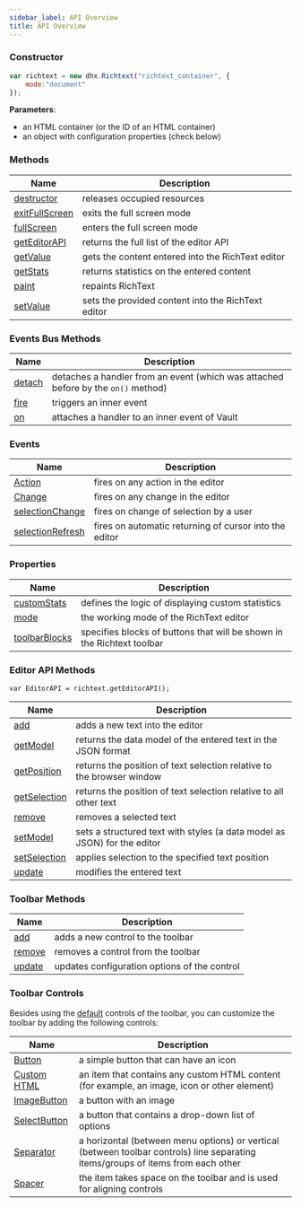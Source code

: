 ```yaml
---
sidebar_label: API Overview
title: API Overview
---
```



### Constructor


~~~js
var richtext = new dhx.Richtext("richtext_container", {
	mode:"document"
});
~~~

**Parameters**:

- an HTML container (or the ID of an HTML container)
- an object with configuration properties (check below)

### Methods


| Name                                            | Description                                        |
| ----------------------------------------------- | -------------------------------------------------- |
| [destructor](api/methods.md#destructor)         | releases occupied resources                        |
| [exitFullScreen](api/methods.md#exitfullscreen) | exits the full screen mode                         |
| [fullScreen](api/methods.md#fullscreen)         | enters the full screen mode                        |
| [getEditorAPI](api/methods.md#geteditorapi)     | returns the full list of the editor API            |
| [getValue](api/methods.md#getvalue)             | gets the content entered into the RichText editor  |
| [getStats](api/methods.md#getstats)             | returns statistics on the entered content          |
| [paint](api/methods.md#paint)                   | repaints RichText                                  |
| [setValue](api/methods.md#setvalue)             | sets the provided content into the RichText editor |
                                 

### Events Bus Methods

| Name                               | Description             |
| ---------------------------------- | -------------------------------|
| [detach](api/events_bus.md#detach) | detaches a handler from an event (which was attached before by the `on()` method) |
| [fire](api/events_bus.md#fire)     | triggers an inner event  |
| [on](api/events_bus.md#on)         | attaches a handler to an inner event of Vault   |


### Events

| Name                                               | Description                                            |
| -------------------------------------------------- | ------------------------------------------------------ |
| [Action](api/events.md#action)                     | fires on any action in the editor                      |
| [Change](api/events.md#change)                     | fires on any change in the editor                      |
| [selectionChange](api/events.md#selectionchange)   | fires on change of selection by a user                 |
| [selectionRefresh](api/events.md#selectionrefresh) | fires on automatic returning of cursor into the editor |



### Properties

| Name                                             | Description       |
| ------------------------------------------------ | ---------------- |
| [customStats](api/properties.md#customstats)     | defines the logic of displaying custom statistics |
| [mode](api/properties.md#mode)                   | the working mode of the RichText editor  |
| [toolbarBlocks](api/properties.md#toolbarblocks) | specifies blocks of buttons that will be shown in the Richtext toolbar |


### Editor API Methods

```
var EditorAPI = richtext.getEditorAPI();
```

| Name                                                   | Description              |
| ------------------------------------------------------ | ------------------------------|
| [add](api/editor_api_methods.md#add)                   | adds a new text into the editor |
| [getModel](api/editor_api_methods.md#getmodel)         | returns the data model of the entered text in the JSON format |
| [getPosition](api/editor_api_methods.md#getposition)   | returns the position of text selection relative to the browser window    |
| [getSelection](api/editor_api_methods.md#getselection) | returns the position of text selection relative to all other text    |
| [remove](api/editor_api_methods.md#remove)             | removes a selected text |
| [setModel](api/editor_api_methods.md#setmodel)         | sets a structured text with styles (a data model as JSON) for the editor |
| [setSelection](api/editor_api_methods.md#setselection) | applies selection to the specified text position  |
| [update](api/editor_api_methods.md#update)             | modifies the entered text   |


### Toolbar Methods

| Name                                    | Description                                  |
|-----------------------------------------|----------------------------------------------|
| [add](api/toolbar_methods#add)       | adds a new control to the toolbar            |
| [remove](api/toolbar_methods.md#remove) | removes a control from the toolbar           |
| [update](api/toolbar_methods.md#update) | updates configuration options of the control |

### Toolbar Controls

Besides using the [default](guides/customization.md#default-controls) controls of the toolbar, you can customize the toolbar by adding the following controls:

| Name                                                 | Description        |
|------------------------------------------------------|--------------------------------------------------------------|
| [Button](api/toolbar_controls.md#button)             | a simple button that can have an icon    |
| [Custom HTML](api/toolbar_controls.md#custom-html)   | an item that contains any custom HTML content (for example, an image, icon or other element)     |
| [ImageButton](api/toolbar_controls.md#imagebutton)   | a button with an image   |
| [SelectButton](api/toolbar_controls.md#selectbutton) | a button that contains a drop-down list of options    |
| [Separator](api/toolbar_controls.md#separator)       | a horizontal (between menu options) or vertical (between toolbar controls) line separating items/groups of items from each other |
| [Spacer](api/toolbar_controls.md#spacer)             | the item takes space on the toolbar and is used for aligning controls   |